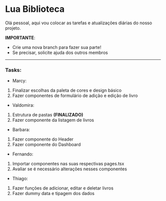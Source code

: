 # Lua Biblioteca

Olá pessoal, aqui vou colocar as tarefas e atualizações diárias do nosso projeto. 

<strong>IMPORTANTE</strong>: 
- Crie uma nova branch para fazer sua parte!
- Se precisar, solicite ajuda dos outros membros

----

<h3>Tasks:</h3>

- Marcy:
1. Finalizar escolhas da paleta de cores e design básico
2. Fazer componentes de formulário de adição e edição de livro

- Valdomira:
1. Estrutura de pastas <strong>(FINALIZADO)</strong>
2. Fazer componente da listagem de livros

- Barbara:
1. Fazer componente do Header
2. Fazer componente do Dashboard

- Fernando:
1. Importar componentes nas suas respectivas pages.tsx
2. Avaliar se é necessário alterações nesses componentes

- Thiago:
1. Fazer funções de adicionar, editar e deletar livros
2. Fazer dummy data e tipagem dos dados